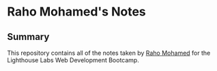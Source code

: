 # Raho Mohamed's Notes

## Summary 
This repository contains all of the notes taken by [Raho Mohamed](https://github.com/rahomohamed) for the Lighthouse Labs Web Development Bootcamp. 
